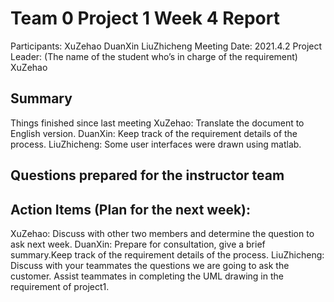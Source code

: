# Team 0 Project 1 Week 4 Report
Participants:  XuZehao DuanXin LiuZhicheng
Meeting Date:  2021.4.2
Project Leader: (The name of the student who’s in charge of the requirement) XuZehao
## Summary
Things finished since last meeting
XuZehao:
Translate the document to English version.
DuanXin:
Keep track of the requirement details of the process.
LiuZhicheng:
Some user interfaces were drawn using matlab.

## Questions prepared for the instructor team

## Action Items (Plan for the next week):
XuZehao:
Discuss with other two members and determine the question to ask next week. 
DuanXin:
Prepare for consultation, give a brief summary.Keep track of the requirement details of the process.
LiuZhicheng:
Discuss with your teammates the questions we are going to ask the customer. Assist teammates in completing the UML drawing in the requirement of project1.


